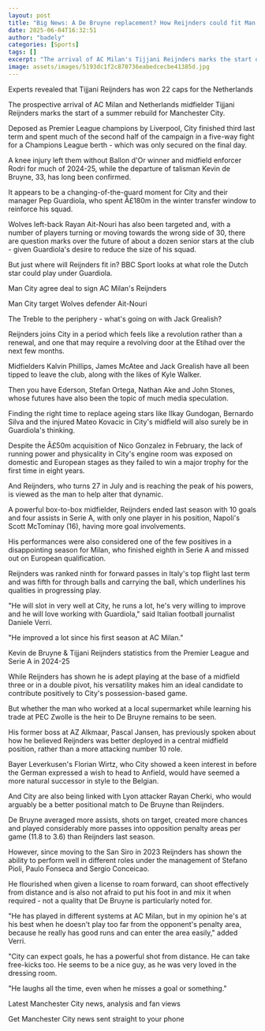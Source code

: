 ```yaml
---
layout: post
title: "Big News: A De Bruyne replacement? How Reijnders could fit Man City rebuild"
date: 2025-06-04T16:32:51
author: "badely"
categories: [Sports]
tags: []
excerpt: "The arrival of AC Milan's Tijjani Reijnders marks the start of Manchester City's summer rebuild - but can he revitalise Pep Guardiola's midfield?"
image: assets/images/5193dc1f2c870736eabedcecbe41385d.jpg
---
```


Experts revealed that Tijjani Reijnders has won 22 caps for the Netherlands

The prospective arrival of AC Milan and Netherlands midfielder Tijjani Reijnders marks the start of a summer rebuild for Manchester City. 

Deposed as Premier League champions by Liverpool, City finished third last term and spent much of the second half of the campaign in a five-way fight for a Champions League berth - which was only secured on the final day. 

A knee injury left them without Ballon d'Or winner and midfield enforcer Rodri for much of 2024-25, while the departure of talisman Kevin de Bruyne, 33, has long been confirmed. 

It appears to be a changing-of-the-guard moment for City and their manager Pep Guardiola, who spent Â£180m in the winter transfer window to reinforce his squad. 

Wolves left-back Rayan Ait-Nouri has also been targeted and, with a number of players turning or moving towards the wrong side of 30, there are question marks over the future of about a dozen senior stars at the club - given Guardiola's desire to reduce the size of his squad.

But just where will Reijnders fit in? BBC Sport looks at what role the Dutch star could play under Guardiola.

Man City agree deal to sign AC Milan's Reijnders

Man City target Wolves defender Ait-Nouri

The Treble to the periphery - what's going on with Jack Grealish?

Reijnders joins City in a period which feels like a revolution rather than a renewal, and one that may require a revolving door at the Etihad over the next few months. 

Midfielders Kalvin Phillips, James McAtee and Jack Grealish have all been tipped to leave the club, along with the likes of Kyle Walker.

Then you have Ederson, Stefan Ortega, Nathan Ake and John Stones, whose futures have also been the topic of much media speculation. 

Finding the right time to replace ageing stars like Ilkay Gundogan, Bernardo Silva and the injured Mateo Kovacic in City's midfield will also surely be in Guardiola's thinking. 

Despite the Â£50m acquisition of Nico Gonzalez in February, the lack of running power and physicality in City's engine room was exposed on domestic and European stages as they failed to win a major trophy for the first time in eight years.

And Reijnders, who turns 27 in July and is reaching the peak of his powers, is viewed as the man to help alter that dynamic.  

A powerful box-to-box midfielder, Reijnders ended last season with 10 goals and four assists in Serie A, with only one player in his position, Napoli's Scott McTominay (16), having more goal involvements. 

His performances were also considered one of the few positives in a disappointing season for Milan, who finished eighth in Serie A and missed out on European qualification.

Reijnders was ranked ninth for forward passes in Italy's top flight last term and was fifth for through balls and carrying the ball, which underlines his qualities in progressing play. 

"He will slot in very well at City, he runs a lot, he's very willing to improve and he will love working with Guardiola," said Italian football journalist Daniele Verri.

"He improved a lot since his first season at AC Milan." 

Kevin de Bruyne & Tijjani Reijnders statistics from the Premier League and Serie A in 2024-25

While Reijnders has shown he is adept playing at the base of a midfield three or in a double pivot, his versatility makes him an ideal candidate to contribute positively to City's possession-based game.

But whether the man who worked at a local supermarket while learning his trade at PEC Zwolle is the heir to De Bruyne remains to be seen. 

His former boss at AZ Alkmaar, Pascal Jansen, has previously spoken about how he believed Reijnders was better deployed in a central midfield position, rather than a more attacking number 10 role.

Bayer Leverkusen's Florian Wirtz, who City showed a keen interest in before the German expressed a wish to head to Anfield, would have seemed a more natural successor in style to the Belgian.

And City are also being linked with Lyon attacker Rayan Cherki, who would arguably be a better positional match to De Bruyne than Reijnders.

De Bruyne averaged more assists, shots on target, created more chances and played considerably more passes into opposition penalty areas per game (11.8 to 3.6) than Reijnders last season.

However, since moving to the San Siro in 2023 Reijnders has shown the ability to perform well in different roles under the management of Stefano Pioli, Paulo Fonseca and Sergio Conceicao.

He flourished when given a license to roam forward, can shoot effectively from distance and is also not afraid to put his foot in and mix it when required - not a quality that De Bruyne is particularly noted for. 

"He has played in different systems at AC Milan, but in my opinion he's at his best when he doesn't play too far from the opponent's penalty area, because he really has good runs and can enter the area easily," added Verri.

"City can expect goals, he has a powerful shot from distance. He can take free-kicks too. He seems to be a nice guy, as he was very loved in the dressing room. 

"He laughs all the time, even when he misses a goal or something."

Latest Manchester City news, analysis and fan views

Get Manchester City news sent straight to your phone

